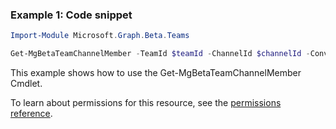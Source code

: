 ### Example 1: Code snippet

```powershellImport-Module Microsoft.Graph.Beta.Teams

Get-MgBetaTeamChannelMember -TeamId $teamId -ChannelId $channelId -ConversationMemberId $conversationMemberId
```
This example shows how to use the Get-MgBetaTeamChannelMember Cmdlet.
To learn about permissions for this resource, see the [permissions reference](/graph/permissions-reference).


